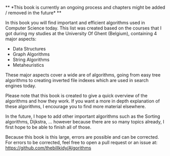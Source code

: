 ** \*This book is currently an ongoing process and chapters might be added / removed in the future\* **

In this book you will find important and efficient algorithms used in Computer Science today. This list was created based on the courses that I got during my studies at the University Of Ghent (Belgium), containing 4 major aspects:

* Data Structures
* Graph Algorithms
* String Algorithms
* Metaheuristics 

These major aspects cover a wide are of algorithms, going from easy tree algorithms to creating inverted file indexes which are used in search engines today.

Please note that this book is created to give a quick overview of the algorithms and how they work. If you want a more in depth explanation of these algorithms, I encourage you to find more material elsewhere.

In the future, I hope to add other important algorithms such as the Sorting algorithms, Dijkstra, ... however because there are so many topics already, I first hope to be able to finish all of those.

Because this book is this large, errors are possible and can be corrected. For errors to be corrected, feel free to open a pull request or an issue at: https://github.com/thebillkidy/Algorithms 

